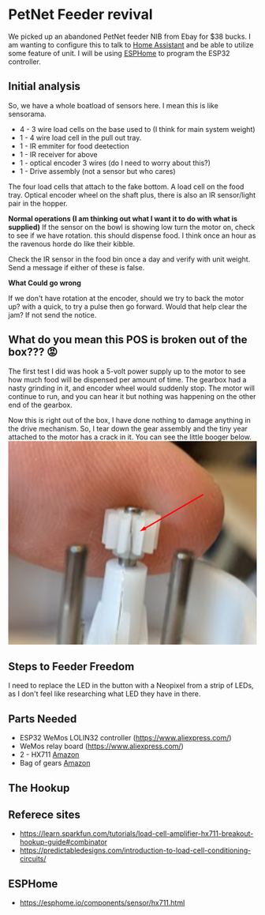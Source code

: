 # PetNet Feeder revival

We picked up an abandoned PetNet feeder NIB from Ebay for $38 bucks. I am wanting to configure this to talk to [Home Assistant](https://www.home-assistant.io/) and be able to utilize some feature of unit. I will be using [ESPHome](https://esphome.io/) to program the ESP32 controller.


## Initial analysis
So, we have a whole boatload of sensors here. I mean this is like sensorama. 


-	4 - 3 wire load cells on the base used to (I think for main system weight)
-	1 - 4 wire load cell in the pull out tray.
-	1 - IR emmiter for food deetection
-	1 - IR receiver for above
-	1 - optical encoder 3 wires (do I need to worry about this?)
-   1 - Drive assembly (not a sensor but who cares)


The four load cells that attach to the fake bottom. A load cell on the food tray. Optical encoder wheel on the shaft plus, there is also an IR sensor/light pair in the hopper. 

**Normal operations (I am thinking out what I want it to do with what is supplied)**
If the sensor on the bowl is showing low turn the motor on, check to see if we have rotation. this should dispense food. I think once an hour as the ravenous horde do like their kibble. 

Check the IR sensor in the food bin once a day and verify with unit weight. Send a message if either of these is false.

**What Could go wrong**

If we don't have rotation at the encoder, should we try to back the motor up? with a quick, to try a pulse then go forward. Would that help clear the jam? If not send the notice.



## What do you mean this POS is broken out of the box??? :rage:
The first test I did was hook a 5-volt power supply up to the motor to see how much food will be dispensed per amount of time. The gearbox had a nasty grinding in it, and encoder wheel would suddenly stop. The motor will continue to run, and you can hear it but nothing was happening on the other end of the gearbox.

Now this is right out of the box, I have done nothing to damage anything in the drive mechanism. So, I tear down the gear assembly and the tiny year attached to the motor has a crack in it. You can see the little booger below.
![Bad Gear](./Images/bad-gear.png)



## Steps to Feeder Freedom

I need to replace the LED in the button with a Neopixel from a strip of LEDs, as I don't feel like researching what LED they have in there.


## Parts Needed

- ESP32 WeMos LOLIN32 controller (https://www.aliexpress.com/)
- WeMos relay board (https://www.aliexpress.com/)
- 2 - HX711 [Amazon](https://smile.amazon.com/SparkFun-Load-Cell-Amplifier-HX711)
- Bag of gears [Amazon](https://smile.amazon.com/)

## The Hookup









## Referece sites
- https://learn.sparkfun.com/tutorials/load-cell-amplifier-hx711-breakout-hookup-guide#combinator
- https://predictabledesigns.com/introduction-to-load-cell-conditioning-circuits/




## ESPHome
- https://esphome.io/components/sensor/hx711.html

